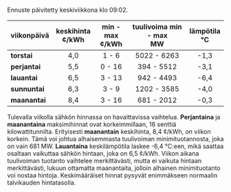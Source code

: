 Ennuste päivitetty keskiviikkona klo 09:02.

| viikonpäivä  | keskihinta<br>¢/kWh | min - max<br>¢/kWh | tuulivoima min - max<br>MW | lämpötila<br>°C |
|:-------------|:----------------:|:----------------:|:-------------:|:-------------:|
| **torstai**  |       4,0        |       1 - 6      |  5022 - 6263  |     -1,3      |
| **perjantai**|       5,5        |      0 - 16      |   394 - 5512  |     -3,1      |
| **lauantai** |       6,5        |       3 - 13     |   942 - 4493  |     -6,4      |
| **sunnuntai**|       6,3        |       3 - 9      |  1202 - 3585  |     -4,0      |
| **maanantai**|       8,4        |      3 - 16      |   681 - 2012  |     -0,3      |

Tulevalla viikolla sähkön hinnassa on havaittavissa vaihtelua. **Perjantaina** ja **maanantaina** maksimihinnat ovat korkeimmillaan, 16 senttiä kilowattitunnilta. Erityisesti **maanantain** keskihinta, 8,4 ¢/kWh, on viikon korkein. Tämä voi johtua alhaisemmasta tuulivoiman minimituotannosta, joka on vain 681 MW. **Lauantaina** keskilämpötila laskee -6,4 °C:een, mikä saattaa osaltaan vaikuttaa sähkön hintaan, joka on 6,5 ¢/kWh. Viikon aikana tuulivoiman tuotanto vaihtelee merkittävästi, mutta ei vaikuta hintaan merkittävästi, lukuun ottamatta maanantaita, jolloin alhainen minimituotanto voi nostaa hintoja. Keskimääräiset hinnat pysyvät enimmäkseen normaalin talvikauden hintatasolla.